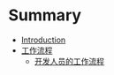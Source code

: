 # Summary

* [Introduction](README.md)
* [工作流程](Workflow/README.md)
   * [开发人员的工作流程](Workflow/workflow.md)

